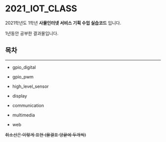 # 2021_IOT_CLASS
2021학년도 1학년 **사물인터넷 서비스 기획 수업 실습코드** 입니다.

1년동안 공부한 결과물입니다.

## 목차
---
* gpio_digital

+ gpio_pwm

- high_level_sensor

- display

+ communication

* multimedia

* web

~~취소선은 이렇게 표현 (물결표 양끝에 두개씩)~~
